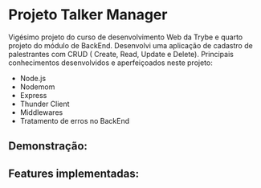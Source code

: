 # Projeto Talker Manager #

Vigésimo projeto do curso de desenvolvimento Web da Trybe e quarto projeto do módulo de BackEnd. Desenvolvi uma aplicação de cadastro de palestrantes com CRUD ( Create, Read, Update e Delete). Principais conhecimentos desenvolvidos e aperfeiçoados neste projeto:

- Node.js
- Nodemom
- Express
- Thunder Client
- Middlewares
- Tratamento de erros no BackEnd

## Demonstração: ##

## Features implementadas: ##

